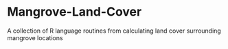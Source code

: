 # Mangrove-Land-Cover
A collection of R language routines from calculating land cover surrounding mangrove locations
